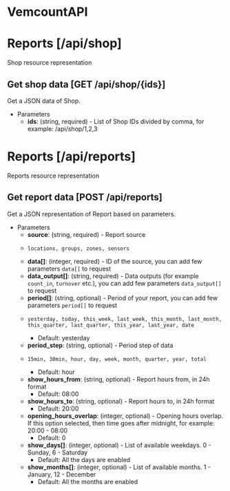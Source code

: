 # VemcountAPI

# Reports [/api/shop]
Shop resource representation

## Get shop data [GET /api/shop/{ids}]
Get a JSON data of Shop.

+ Parameters
    + **ids**: (string, required) - List of Shop IDs divided by comma, for example: /api/shop/1,2,3

# Reports [/api/reports]
Reports resource representation

## Get report data [POST /api/reports]
Get a JSON representation of Report based on parameters.

+ Parameters
    + **source**: (string, required) - Report source<br/>
     *     locations, groups, zones, sensors
    + **data[]**: (integer, required) - ID of the source, you can add few parameters `data[]` to request
    + **data_output[]**: (string, required) - Data outputs (for example `count_in`, `turnover` etc.), you can add few parameters `data_output[]` to request
    + **period[]**: (string, optional) - Period of your report, you can add few parameters `period[]` to request<br/>
     *     yesterday, today, this_week, last_week, this_month, last_month, this_quarter, last_quarter, this_year, last_year, date 
        + Default: yesterday
    + **period_step**: (string, optional) - Period step of data<br/>
     *     15min, 30min, hour, day, week, month, quarter, year, total
        + Default: hour
    + **show_hours_from**: (string, optional) - Report hours from, in 24h format
        + Default: 08:00
    + **show_hours_to**: (string, optional) - Report hours to, in 24h format
        + Default: 20:00
    + **opening_hours_overlap**: (integer, optional) - Opening hours overlap. If this option selected, then time goes after midnight, for example: 20:00 - 08:00
        + Default: 0
    + **show_days[]**: (integer, optional) - List of available weekdays. 0 - Sunday, 6 - Saturday
        + Default: All the days are enabled
    + **show_months[]**: (integer, optional) - List of available months. 1 - January, 12 - December
        + Default: All the months are enabled
